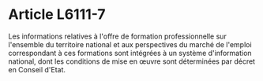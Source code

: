 # Article L6111-7

Les informations relatives à l'offre de formation professionnelle sur l'ensemble du territoire national et aux perspectives du marché de l'emploi correspondant à ces formations sont intégrées à un système d'information national, dont les conditions de mise en œuvre sont déterminées par décret en Conseil d'Etat.